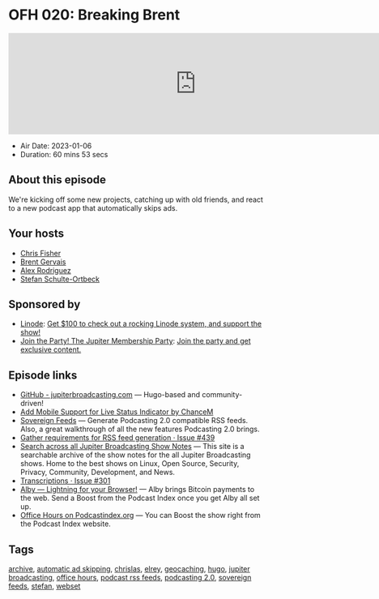 # OFH 020: Breaking Brent

<iframe src="https://player.fireside.fm/v2/MkcqFyfv+tPVr4PuP?theme=dark" width="740" height="200" frameborder="0" scrolling="no"></iframe>

* Air Date: 2023-01-06
* Duration: 60 mins 53 secs

## About this episode

We're kicking off some new projects, catching up with old friends, and react to a new podcast app that automatically skips ads.

## Your hosts
* [Chris Fisher](https://www.officehours.hair//hosts/chrislas)
* [Brent Gervais](https://www.officehours.hair//hosts/brentgervais)
* [Alex Rodriguez](https://www.officehours.hair//guests/elrey)
* [Stefan Schulte-Ortbeck](https://www.officehours.hair//guests/stefan)

## Sponsored by

  * [Linode](https://linode.com/jupiter): [Get $100 to check out a rocking Linode system, and support the show!](https://linode.com/jupiter)
  * [Join the Party! The Jupiter Membership Party](https://www.jupiter.party/): [Join the party and get exclusive content. ](https://www.jupiter.party/)



## Episode links

  * [GitHub - jupiterbroadcasting.com](https://github.com/JupiterBroadcasting/jupiterbroadcasting.com "GitHub - jupiterbroadcasting.com") — Hugo-based and community-driven!
  * [Add Mobile Support for Live Status Indicator by ChanceM](https://github.com/JupiterBroadcasting/jupiterbroadcasting.com/pull/487 "Add Mobile Support for Live Status Indicator by ChanceM")
  * [Sovereign Feeds](https://sovereignfeeds.com/ "Sovereign Feeds") — Generate Podcasting 2.0 compatible RSS feeds. Also, a great walkthrough of all the new features Podcasting 2.0 brings.
  * [Gather requirements for RSS feed generation · Issue #439](https://github.com/JupiterBroadcasting/jupiterbroadcasting.com/issues/439 "Gather requirements for RSS feed generation · Issue #439")
  * [Search across all Jupiter Broadcasting Show Notes](https://notes.jupiterbroadcasting.com/ "Search across all Jupiter Broadcasting Show Notes") — This site is a searchable archive of the show notes for the all Jupiter Broadcasting shows. Home to the best shows on Linux, Open Source, Security, Privacy, Community, Development, and News.
  * [Transcriptions · Issue #301](https://github.com/JupiterBroadcasting/jupiterbroadcasting.com/issues/301 "Transcriptions · Issue #301")
  * [Alby — Lightning for your Browser!](https://getalby.com/ "Alby — Lightning for your Browser!") — Alby brings Bitcoin payments to the web. Send a Boost from the Podcast Index once you get Alby all set up.
  * [Office Hours on Podcastindex.org](https://podcastindex.org/podcast/5341434 "Office Hours on Podcastindex.org") — You can Boost the show right from the Podcast Index website.



## Tags

[archive](https://www.officehours.hair//tags/archive), [automatic ad skipping](https://www.officehours.hair//tags/automatic%20ad%20skipping), [chrislas](https://www.officehours.hair//tags/chrislas), [elrey](https://www.officehours.hair//tags/elrey), [geocaching](https://www.officehours.hair//tags/geocaching), [hugo](https://www.officehours.hair//tags/hugo), [jupiter broadcasting](https://www.officehours.hair//tags/jupiter%20broadcasting), [office hours](https://www.officehours.hair//tags/office%20hours), [podcast rss feeds](https://www.officehours.hair//tags/podcast%20rss%20feeds), [podcasting 2.0](https://www.officehours.hair//tags/podcasting%202.0), [sovereign feeds](https://www.officehours.hair//tags/sovereign%20feeds), [stefan](https://www.officehours.hair//tags/stefan), [webset](https://www.officehours.hair//tags/webset)